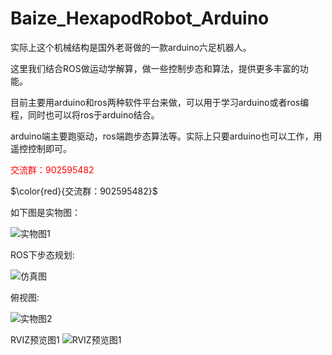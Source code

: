 # Baize_HexapodRobot_Arduino

实际上这个机械结构是国外老哥做的一款arduino六足机器人。

这里我们结合ROS做运动学解算，做一些控制步态和算法，提供更多丰富的功能。

目前主要用arduino和ros两种软件平台来做，可以用于学习arduino或者ros编程，同时也可以将ros于arduino结合。

arduino端主要跑驱动，ros端跑步态算法等。实际上只要arduino也可以工作，用遥控控制即可。

<font color=#FF0000 >交流群：902595482</font>

$\color{red}{交流群：902595482}$

如下图是实物图：

![实物图1](https://github.com/Allen953/Baize_HexapodRobot_Arduino/blob/main/7.Photos%20%26%20Videos/IMG_20220804_153156.jpg)

ROS下步态规划:

![仿真图](https://github.com/Allen953/Baize_HexapodRobot_Arduino/blob/main/7.Photos%20%26%20Videos/Baize_HexapodRobot_Arduino.gif)

俯视图:

![实物图2](https://github.com/Allen953/Baize_HexapodRobot_Arduino/blob/main/7.Photos%20%26%20Videos/IMG_20220804_204733.jpg)

RVIZ预览图1
![RVIZ预览图1](https://github.com/Allen953/Baize_HexapodRobot_Arduino/blob/main/7.Photos%20%26%20Videos/2022-08-06%2012-10-19%20%E7%9A%84%E5%B1%8F%E5%B9%95%E6%88%AA%E5%9B%BE.png)




